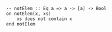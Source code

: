 ```applescript
-- notElem :: Eq a => a -> [a] -> Boolon notElem(x, xs)	xs does not contain xend notElem
```